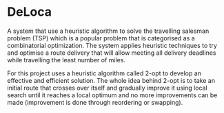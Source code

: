 # DeLoca

A system that use a heuristic algorithm to solve the travelling salesman problem (TSP)
which is a popular problem that is categorised as a combinatorial optimization. The system applies heuristic 
techniques to try and optimise a route delivery that will allow meeting all delivery deadlines 
while travelling the least number of miles. 

For this project uses a heuristic algorithm called 2-opt to develop an effective and efficient 
solution. The whole idea behind 2-opt is to take an initial route that crosses over itself and gradually 
improve it using local search until it reaches a local optimum and no more improvements can be made 
(improvement is done through reordering or swapping). 

